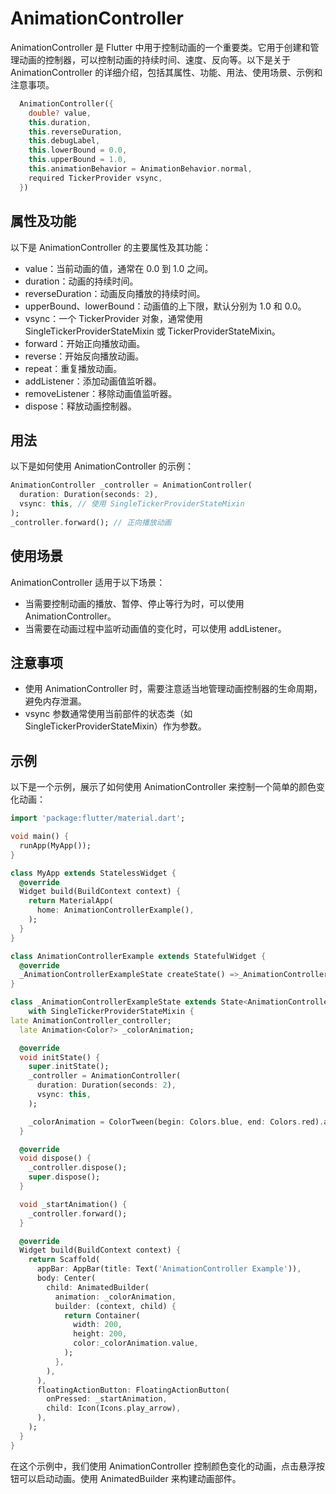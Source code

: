 # AnimationController

AnimationController 是 Flutter 中用于控制动画的一个重要类。它用于创建和管理动画的控制器，可以控制动画的持续时间、速度、反向等。以下是关于 AnimationController 的详细介绍，包括其属性、功能、用法、使用场景、示例和注意事项。

```dart
  AnimationController({
    double? value,
    this.duration,
    this.reverseDuration,
    this.debugLabel,
    this.lowerBound = 0.0,
    this.upperBound = 1.0,
    this.animationBehavior = AnimationBehavior.normal,
    required TickerProvider vsync,
  })
```

## 属性及功能

以下是 AnimationController 的主要属性及其功能：

- value：当前动画的值，通常在 0.0 到 1.0 之间。
- duration：动画的持续时间。
- reverseDuration：动画反向播放的持续时间。
- upperBound、lowerBound：动画值的上下限，默认分别为 1.0 和 0.0。
- vsync：一个 TickerProvider 对象，通常使用 SingleTickerProviderStateMixin 或 TickerProviderStateMixin。
- forward：开始正向播放动画。
- reverse：开始反向播放动画。
- repeat：重复播放动画。
- addListener：添加动画值监听器。
- removeListener：移除动画值监听器。
- dispose：释放动画控制器。

## 用法

以下是如何使用 AnimationController 的示例：

```dart
AnimationController _controller = AnimationController(
  duration: Duration(seconds: 2),
  vsync: this, // 使用 SingleTickerProviderStateMixin
);
_controller.forward(); // 正向播放动画
```

## 使用场景

AnimationController 适用于以下场景：

- 当需要控制动画的播放、暂停、停止等行为时，可以使用 AnimationController。
- 当需要在动画过程中监听动画值的变化时，可以使用 addListener。

## 注意事项

- 使用 AnimationController 时，需要注意适当地管理动画控制器的生命周期，避免内存泄漏。
- vsync 参数通常使用当前部件的状态类（如 SingleTickerProviderStateMixin）作为参数。

## 示例

以下是一个示例，展示了如何使用 AnimationController 来控制一个简单的颜色变化动画：

```dart
import 'package:flutter/material.dart';

void main() {
  runApp(MyApp());
}

class MyApp extends StatelessWidget {
  @override
  Widget build(BuildContext context) {
    return MaterialApp(
      home: AnimationControllerExample(),
    );
  }
}

class AnimationControllerExample extends StatefulWidget {
  @override
  _AnimationControllerExampleState createState() =>_AnimationControllerExampleState();
}

class _AnimationControllerExampleState extends State<AnimationControllerExample>
    with SingleTickerProviderStateMixin {
late AnimationController_controller;
  late Animation<Color?> _colorAnimation;

  @override
  void initState() {
    super.initState();
    _controller = AnimationController(
      duration: Duration(seconds: 2),
      vsync: this,
    );

    _colorAnimation = ColorTween(begin: Colors.blue, end: Colors.red).animate(_controller);
  }

  @override
  void dispose() {
    _controller.dispose();
    super.dispose();
  }

  void _startAnimation() {
    _controller.forward();
  }

  @override
  Widget build(BuildContext context) {
    return Scaffold(
      appBar: AppBar(title: Text('AnimationController Example')),
      body: Center(
        child: AnimatedBuilder(
          animation: _colorAnimation,
          builder: (context, child) {
            return Container(
              width: 200,
              height: 200,
              color:_colorAnimation.value,
            );
          },
        ),
      ),
      floatingActionButton: FloatingActionButton(
        onPressed: _startAnimation,
        child: Icon(Icons.play_arrow),
      ),
    );
  }
}
```

在这个示例中，我们使用 AnimationController 控制颜色变化的动画，点击悬浮按钮可以启动动画。使用 AnimatedBuilder 来构建动画部件。
